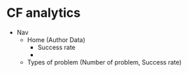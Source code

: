 # CF analytics

- Nav
  - Home (Author Data)
    - Success rate
    - 
  - Types of problem (Number of problem, Success rate)